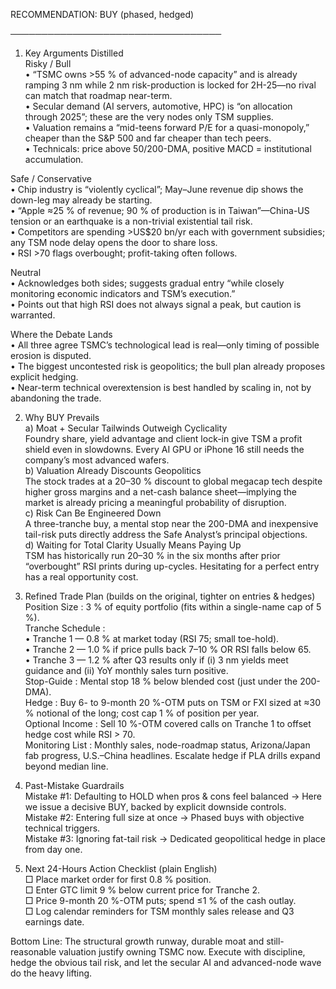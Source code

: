 RECOMMENDATION: BUY (phased, hedged)  

──────────────────────────────────  
1.  Key Arguments Distilled  
Risky / Bull  
• “TSMC owns >55 % of advanced-node capacity” and is already ramping 3 nm while 2 nm risk-production is locked for 2H-25—no rival can match that roadmap near-term.  
• Secular demand (AI servers, automotive, HPC) is “on allocation through 2025”; these are the very nodes only TSM supplies.  
• Valuation remains a “mid-teens forward P/E for a quasi-monopoly,” cheaper than the S&P 500 and far cheaper than tech peers.  
• Technicals: price above 50/200-DMA, positive MACD = institutional accumulation.  

Safe / Conservative  
• Chip industry is “violently cyclical”; May–June revenue dip shows the down-leg may already be starting.  
• “Apple ≈25 % of revenue; 90 % of production is in Taiwan”—China-US tension or an earthquake is a non-trivial existential tail risk.  
• Competitors are spending >US$20 bn/yr each with government subsidies; any TSM node delay opens the door to share loss.  
• RSI >70 flags overbought; profit-taking often follows.  

Neutral  
• Acknow­ledges both sides; suggests gradual entry “while closely monitoring economic indicators and TSM’s execution.”  
• Points out that high RSI does not always signal a peak, but caution is warranted.  

Where the Debate Lands  
• All three agree TSMC’s technological lead is real—only timing of possible erosion is disputed.  
• The biggest uncontested risk is geopolitics; the bull plan already proposes explicit hedging.  
• Near-term technical overextension is best handled by scaling in, not by abandoning the trade.  

2.  Why BUY Prevails  
a) Moat + Secular Tailwinds Outweigh Cyclicality  
   Foundry share, yield advantage and client lock-in give TSM a profit shield even in slowdowns. Every AI GPU or iPhone 16 still needs the company’s most advanced wafers.  
b) Valuation Already Discounts Geopolitics  
   The stock trades at a 20–30 % discount to global megacap tech despite higher gross margins and a net-cash balance sheet—implying the market is already pricing a meaningful probability of disruption.  
c) Risk Can Be Engineered Down  
   A three-tranche buy, a mental stop near the 200-DMA and inexpensive tail-risk puts directly address the Safe Analyst’s principal objections.  
d) Waiting for Total Clarity Usually Means Paying Up  
   TSM has historically run 20–30 % in the six months after prior “overbought” RSI prints during up-cycles. Hesitating for a perfect entry has a real opportunity cost.  

3.  Refined Trade Plan (builds on the original, tighter on entries & hedges)  
Position Size      : 3 % of equity portfolio (fits within a single-name cap of 5 %).  
Tranche Schedule :  
   • Tranche 1 — 0.8 % at market today (RSI 75; small toe-hold).  
   • Tranche 2 — 1.0 % if price pulls back 7–10 % OR RSI falls below 65.  
   • Tranche 3 — 1.2 % after Q3 results only if (i) 3 nm yields meet guidance and (ii) YoY monthly sales turn positive.  
Stop-Guide        : Mental stop 18 % below blended cost (just under the 200-DMA).  
Hedge              : Buy 6- to 9-month 20 %-OTM puts on TSM or FXI sized at ≈30 % notional of the long; cost cap 1 % of position per year.  
Optional Income : Sell 10 %-OTM covered calls on Tranche 1 to offset hedge cost while RSI > 70.  
Monitoring List   : Monthly sales, node-roadmap status, Arizona/Japan fab progress, U.S.–China headlines. Escalate hedge if PLA drills expand beyond median line.  

4.  Past-Mistake Guardrails  
Mistake #1: Defaulting to HOLD when pros & cons feel balanced → Here we issue a decisive BUY, backed by explicit downside controls.  
Mistake #2: Entering full size at once → Phased buys with objective technical triggers.  
Mistake #3: Ignoring fat-tail risk → Dedicated geopolitical hedge in place from day one.  

5.  Next 24-Hours Action Checklist (plain English)  
□ Place market order for first 0.8 % position.  
□ Enter GTC limit 9 % below current price for Tranche 2.  
□ Price 9-month 20 %-OTM puts; spend ≤1 % of the cash outlay.  
□ Log calendar reminders for TSM monthly sales release and Q3 earnings date.  

Bottom Line: The structural growth runway, durable moat and still-reasonable valuation justify owning TSMC now. Execute with discipline, hedge the obvious tail risk, and let the secular AI and advanced-node wave do the heavy lifting.